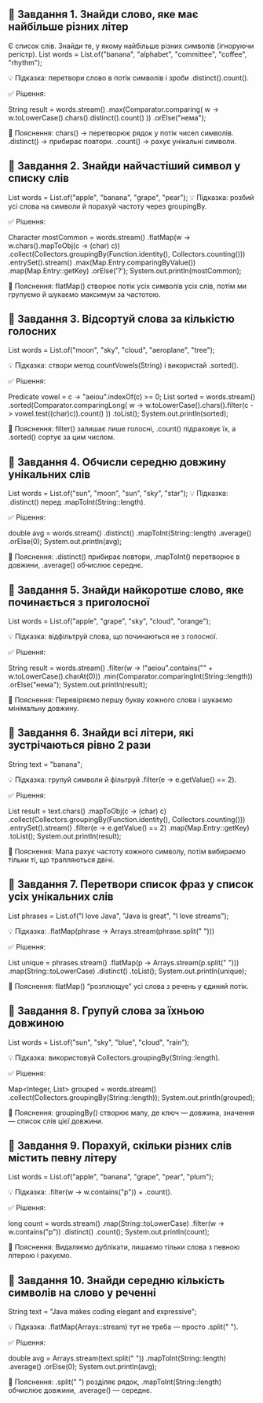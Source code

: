 🧠 Завдання 1. Знайди слово, яке має найбільше різних літер
-
Є список слів. Знайди те, у якому найбільше різних символів (ігноруючи регістр).
List<String> words = List.of("banana", "alphabet", "committee", "coffee", "rhythm");


💡 Підказка: перетвори слово в потік символів і зроби .distinct().count().

✅ Рішення:

String result = words.stream()
.max(Comparator.comparing(
w -> w.toLowerCase().chars().distinct().count()
))
.orElse("нема");




📘 Пояснення:
chars() → перетворює рядок у потік чисел символів.
.distinct() → прибирає повтори.
.count() → рахує унікальні символи.

🧠 Завдання 2. Знайди найчастіший символ у списку слів
-
List<String> words = List.of("apple", "banana", "grape", "pear");
💡 Підказка: розбий усі слова на символи й порахуй частоту через groupingBy.

✅ Рішення:

Character mostCommon = words.stream()
.flatMap(w -> w.chars().mapToObj(c -> (char) c))
.collect(Collectors.groupingBy(Function.identity(), Collectors.counting()))
.entrySet().stream()
.max(Map.Entry.comparingByValue())
.map(Map.Entry::getKey)
.orElse('?');
System.out.println(mostCommon);


📘 Пояснення:
flatMap() створює потік усіх символів усіх слів, потім ми групуємо й шукаємо максимум за частотою.

🧠 Завдання 3. Відсортуй слова за кількістю голосних
-
List<String> words = List.of("moon", "sky", "cloud", "aeroplane", "tree");


💡 Підказка: створи метод countVowels(String) і використай .sorted().

✅ Рішення:

Predicate<Character> vowel = c -> "aeiou".indexOf(c) >= 0;
List<String> sorted = words.stream()
.sorted(Comparator.comparingLong(
w -> w.toLowerCase().chars().filter(c -> vowel.test((char)c)).count()
))
.toList();
System.out.println(sorted);


📘 Пояснення:
filter() залишає лише голосні, .count() підраховує їх, а .sorted() сортує за цим числом.

🧠 Завдання 4. Обчисли середню довжину унікальних слів
-
List<String> words = List.of("sun", "moon", "sun", "sky", "star");
💡 Підказка: .distinct() перед .mapToInt(String::length).

✅ Рішення:

double avg = words.stream()
.distinct()
.mapToInt(String::length)
.average()
.orElse(0);
System.out.println(avg);


📘 Пояснення:
.distinct() прибирає повтори, .mapToInt() перетворює в довжини, .average() обчислює середнє.

🧠 Завдання 5. Знайди найкоротше слово, яке починається з приголосної
-
List<String> words = List.of("apple", "grape", "sky", "cloud", "orange");


💡 Підказка: відфільтруй слова, що починаються не з голосної.

✅ Рішення:

String result = words.stream()
.filter(w -> !"aeiou".contains("" + w.toLowerCase().charAt(0)))
.min(Comparator.comparingInt(String::length))
.orElse("нема");
System.out.println(result);

📘 Пояснення:
Перевіряємо першу букву кожного слова і шукаємо мінімальну довжину.

🧠 Завдання 6. Знайди всі літери, які зустрічаються рівно 2 рази
-
String text = "banana";

💡 Підказка: групуй символи й фільтруй .filter(e -> e.getValue() == 2).

✅ Рішення:

List<Character> result = text.chars()
.mapToObj(c -> (char) c)
.collect(Collectors.groupingBy(Function.identity(), Collectors.counting()))
.entrySet().stream()
.filter(e -> e.getValue() == 2)
.map(Map.Entry::getKey)
.toList();
System.out.println(result);


📘 Пояснення:
Мапа рахує частоту кожного символу, потім вибираємо тільки ті, що трапляються двічі.

🧠 Завдання 7. Перетвори список фраз у список усіх унікальних слів
-
List<String> phrases = List.of("I love Java", "Java is great", "I love streams");


💡 Підказка: .flatMap(phrase -> Arrays.stream(phrase.split(" ")))

✅ Рішення:

List<String> unique = phrases.stream()
.flatMap(p -> Arrays.stream(p.split(" ")))
.map(String::toLowerCase)
.distinct()
.toList();
System.out.println(unique);


📘 Пояснення:
flatMap() “розплющує” усі слова з речень у єдиний потік.

🧠 Завдання 8. Групуй слова за їхньою довжиною
-
List<String> words = List.of("sun", "sky", "blue", "cloud", "rain");


💡 Підказка: використовуй Collectors.groupingBy(String::length).

✅ Рішення:

Map<Integer, List<String>> grouped = words.stream()
.collect(Collectors.groupingBy(String::length));
System.out.println(grouped);


📘 Пояснення:
groupingBy() створює мапу, де ключ — довжина, значення — список слів цієї довжини.

🧠 Завдання 9. Порахуй, скільки різних слів містить певну літеру
-
List<String> words = List.of("apple", "banana", "grape", "pear", "plum");


💡 Підказка: .filter(w -> w.contains("p")) + .count().

✅ Рішення:

long count = words.stream()
.map(String::toLowerCase)
.filter(w -> w.contains("p"))
.distinct()
.count();
System.out.println(count);


📘 Пояснення:
Видаляємо дублікати, лишаємо тільки слова з певною літерою і рахуємо.

🧠 Завдання 10. Знайди середню кількість символів на слово у реченні
-
String text = "Java makes coding elegant and expressive";


💡 Підказка: .flatMap(Arrays::stream) тут не треба — просто .split(" ").

✅ Рішення:

double avg = Arrays.stream(text.split(" "))
.mapToInt(String::length)
.average()
.orElse(0);
System.out.println(avg);


📘 Пояснення:
.split(" ") розділяє рядок, .mapToInt(String::length) обчислює довжини, .average() — середнє.